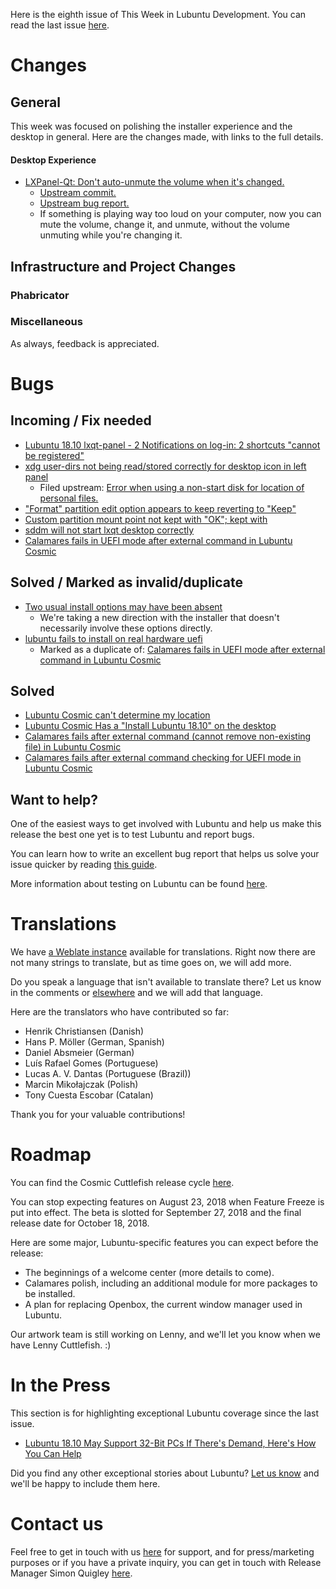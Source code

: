 Here is the eighth issue of This Week in Lubuntu Development. You can read the last issue [here](https://lubuntu.me/this-week-in-lubuntu-development-7/).

<!--more-->

# Changes

## General

This week was focused on polishing the installer experience and the desktop in general. Here are the changes made, with links to the full details.

#### Desktop Experience

 - [LXPanel-Qt: Don't auto-unmute the volume when it's changed.](https://phab.lubuntu.me/rLXQTPANELPACKAGING9635deb67b79e0483f89baa61b855428b688913b)
    - [Upstream commit.](https://github.com/lxqt/lxqt-panel/commit/41259bb4a9c58876e68337a287d968b4ed9fb7e4)
    - [Upstream bug report.](https://github.com/lxqt/lxqt/issues/1520)
    - If something is playing way too loud on your computer, now you can mute the volume, change it, and unmute, without the volume unmuting while you're changing it.

## Infrastructure and Project Changes

### Phabricator

### Miscellaneous

As always, feedback is appreciated.

# Bugs

## Incoming / Fix needed

 - [Lubuntu 18.10 lxqt-panel - 2 Notifications on log-in: 2 shortcuts "cannot be registered"](https://pad.lv/1781511)
 - [xdg user-dirs not being read/stored correctly for desktop icon in left panel](https://pad.lv/1768961)
    - Filed upstream: [Error when using a non-start disk for location of personal files.](https://github.com/lxqt/lxqt/issues/1389)
 - ["Format" partition edit option appears to keep reverting to "Keep"](https://pad.lv/1773610)
 - [Custom partition mount point not kept with "OK"; kept with <Enter>](https://bugs.launchpad.net/ubuntu/+source/calamares/+bug/1773608)
 - [sddm will not start lxqt desktop correctly](https://pad.lv/1781392)
 - [Calamares fails in UEFI mode after external command in Lubuntu Cosmic](https://pad.lv/1781015)

## Solved / Marked as invalid/duplicate

 - [Two usual install options may have been absent](https://pad.lv/1773613)
    - We're taking a new direction with the installer that doesn't necessarily involve these options directly.
 - [lubuntu fails to install on real hardware uefi](https://pad.lv/1781539)
    - Marked as a duplicate of: [Calamares fails in UEFI mode after external command in Lubuntu Cosmic](https://pad.lv/1781015)

## Solved
 - [Lubuntu Cosmic can't determine my location](https://pad.lv/1781310)
 - [Lubuntu Cosmic Has a "Install Lubuntu 18.10" on the desktop](https://pad.lv/1781309)
 - [Calamares fails after external command (cannot remove non-existing file) in Lubuntu Cosmic](https://pad.lv/1780977)
 - [Calamares fails after external command checking for UEFI mode in Lubuntu Cosmic](https://pad.lv/1780875)

## Want to help?

One of the easiest ways to get involved with Lubuntu and help us make this release the best one yet is to test Lubuntu and report bugs.

You can learn how to write an excellent bug report that helps us solve your issue quicker by reading [this guide](https://www.chiark.greenend.org.uk/~sgtatham/bugs.html).

More information about testing on Lubuntu can be found [here](https://phab.lubuntu.me/w/testing/).

# Translations

We have [a Weblate instance](https://translate.lubuntu.me/projects/) available for translations. Right now there are not many strings to translate, but as time goes on, we will add more.

Do you speak a language that isn't available to translate there? Let us know in the comments or [elsewhere](https://lubuntu.me/links/) and we will add that language.

Here are the translators who have contributed so far:
 - Henrik Christiansen (Danish)
 - Hans P. Möller (German, Spanish)
 - Daniel Absmeier (German)
 - Luís Rafael Gomes (Portuguese)
 - Lucas A. V. Dantas (Portuguese (Brazil))
 - Marcin Mikołajczak (Polish)
 - Tony Cuesta Escobar (Catalan)

Thank you for your valuable contributions!

# Roadmap

You can find the Cosmic Cuttlefish release cycle [here](https://wiki.ubuntu.com/CosmicCuttlefish/ReleaseSchedule).

You can stop expecting features on August 23, 2018 when Feature Freeze is put into effect. The beta is slotted for September 27, 2018 and the final release date for October 18, 2018.

Here are some major, Lubuntu-specific features you can expect before the release:

 - The beginnings of a welcome center (more details to come).
 - Calamares polish, including an additional module for more packages to be installed.
 - A plan for replacing Openbox, the current window manager used in Lubuntu.

Our artwork team is still working on Lenny, and we'll let you know when we have Lenny Cuttlefish. :)

# In the Press

This section is for highlighting exceptional Lubuntu coverage since the last issue.

 - [Lubuntu 18.10 May Support 32-Bit PCs If There's Demand, Here's How You Can Help](https://news.softpedia.com/news/lubuntu-18-10-may-support-32-bit-pcs-if-there-s-demand-here-s-how-you-can-help-521998.shtml)

Did you find any other exceptional stories about Lubuntu? [Let us know](https://lubuntu.me/links/) and we'll be happy to include them here.

# Contact us

Feel free to get in touch with us [here](https://lubuntu.me/links/) for support, and for press/marketing purposes or if you have a private inquiry, you can get in touch with Release Manager Simon Quigley [here](mailto:tsimonq2@lubuntu.me).
